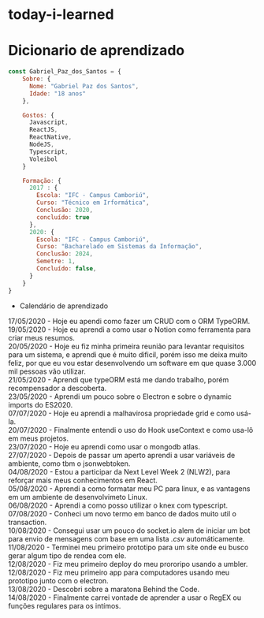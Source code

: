 # today-i-learned

# Dicionario de aprendizado
``` js 
const Gabriel_Paz_dos_Santos = {
    Sobre: {
      Nome: "Gabriel Paz dos Santos",
      Idade: "18 anos"
    },

    Gostos: {
      Javascript, 
      ReactJS, 
      ReactNative, 
      NodeJS,
      Typescript,
      Voleibol
    }

    Formação: {  
      2017 : {
        Escola: "IFC - Campus Camboriú",
        Curso: "Técnico em Irformática",
        Conclusão: 2020,
        concluído: true
      },
      2020: {
        Escola: "IFC - Campus Camboriú",
        Curso: "Bacharelado em Sistemas da Informação",
        Conclusão: 2024,
        Semetre: 1,
        Concluído: false,
      }
    }
}
```

- Calendário de aprendizado

17/05/2020 - Hoje eu apendi como fazer um CRUD com o ORM TypeORM.</br>
19/05/2020 - Hoje eu aprendi a como usar o Notion como ferramenta para criar meus resumos.</br>
20/05/2020 - Hoje eu fiz minha primeira reunião para levantar requisitos para um sistema, e aprendi que é muito dificil, porém isso me deixa muito feliz, por que eu vou estar desenvolvendo um software em que quase 3.000 mil pessoas vão utilizar.</br>
21/05/2020 - Aprendi que typeORM está me dando trabalho, porém recompensador a descoberta.</br>
23/05/2020 - Aprendi um pouco sobre o Electron e sobre o dynamic imports do ES2020.</br>
07/07/2020 - Hoje eu aprendi a malhavirosa propriedade grid e como usá-la.</br>
20/07/2020 - Finalmente entendi o uso do Hook useContext e como usa-lô em meus projetos.</br>
23/07/2020 - Hoje eu aprendi como usar o mongodb atlas.</br>
27/07/2020 - Depois de passar um aperto aprendi a usar variáveis de ambiente, como tbm o jsonwebtoken.</br>
04/08/2020 - Estou a participar da Next Level Week 2 (NLW2), para reforçar mais meus conhecimentos em React.</br>
05/08/2020 - Aprendi a como formatar meu PC para linux, e as vantagens em um ambiente de desenvolvimeto Linux.</br>
06/08/2020 - Aprendi a como posso utilizar o knex com typescript.</br>
07/08/2020 - Conheci um novo termo em banco de dados muito util o transaction.</br>
10/08/2020 - Consegui usar um pouco do socket.io alem de iniciar um bot para envio de mensagens com base em uma lista _.csv_ automáticamente.</br>
11/08/2020 - Terminei meu primeiro prototipo para um site onde eu busco gerar algum tipo de rendea com ele.</br>
12/08/2020 - Fiz meu primeiro deploy do meu prororipo usando a umbler.</br>
12/08/2020 - Fiz meu primeiro app para computadores usando meu prototipo junto com o electron.</br>
13/08/2020 - Descobri sobre a maratona Behind the Code.</br>
14/08/2020 - Finalmente carrei vontade de aprender a usar o RegEX ou funções regulares para os intímos.</br>
